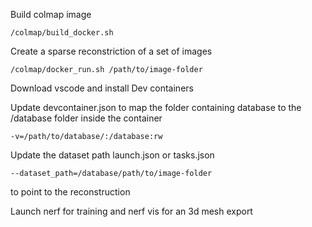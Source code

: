 
Build colmap image

    /colmap/build_docker.sh

Create a sparse reconstriction of a set of images

    /colmap/docker_run.sh /path/to/image-folder

Download vscode and install Dev containers

Update devcontainer.json to map the folder containing database to the /database folder inside the container

    -v=/path/to/database/:/database:rw

Update the dataset path launch.json or tasks.json

    --dataset_path=/database/path/to/image-folder

to point to the reconstruction

Launch nerf for training and nerf vis for an 3d mesh export